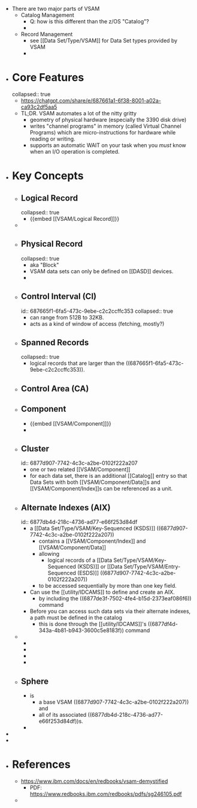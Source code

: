 - There are two major parts of VSAM
	- Catalog Management
		- Q: how is this different than the z/OS "Catalog"?
		-
	- Record Management
		- see [[Data Set/Type/VSAM]] for Data Set types provided by VSAM
		-
- # Core Features
  collapsed:: true
	- https://chatgpt.com/share/e/687661a1-6f38-8001-a02a-ca93c2df5aa5
	- TL;DR. VSAM automates a lot of the nitty gritty
		- geometry of physical hardware (especially the 3390 disk drive)
		- writes "channel programs" in memory (called Virtual Channel Programs) which are micro-instructions for hardware while reading or writing.
		- supports an automatic WAIT on your task when you _must_ know when an I/O operation is completed.
- # Key Concepts
	- ## Logical Record
	  collapsed:: true
		- {{embed [[VSAM/Logical Record]]}}
	-
	- ## Physical Record
	  collapsed:: true
		- aka "Block"
		- VSAM data sets can only be defined on [[DASD]] devices.
		-
	- ## Control Interval (CI)
	  id:: 687665f1-6fa5-473c-9ebe-c2c2ccffc353
	  collapsed:: true
		- can range from 512B to 32KB.
		- acts as a kind of window of access (fetching, mostly?)
	- ## Spanned Records
	  collapsed:: true
		- logical records that are larger than the ((687665f1-6fa5-473c-9ebe-c2c2ccffc353)).
	- ## Control Area (CA)
	- ## Component
		- {{embed [[VSAM/Component]]}}
		-
	- ## Cluster
	  id:: 6877d907-7742-4c3c-a2be-0102f222a207
		- one or two related [[VSAM/Component]]
		- for each data set, there is an additional [[Catalog]] entry so that Data Sets with both [[VSAM/Component/Data]]s and [[VSAM/Component/Index]]s can be referenced as a unit.
	- ## Alternate Indexes (AIX)
	  id:: 6877db4d-218c-4736-ad77-e66f253d84df
		- a [[Data Set/Type/VSAM/Key-Sequenced (KSDS)]] ((6877d907-7742-4c3c-a2be-0102f222a207))
			- contains a  [[VSAM/Component/Index]] and [[VSAM/Component/Data]]
			- allowing
				- logical records of a [[Data Set/Type/VSAM/Key-Sequenced (KSDS)]] or [[Data Set/Type/VSAM/Entry-Sequenced (ESDS)]] ((6877d907-7742-4c3c-a2be-0102f222a207))
			- to be accessed sequentially by more than one key field.
		- Can use the [[utility/IDCAMS]] to define and create an AIX.
			- by including the ((6877de3f-7502-4fe4-b15d-2373eaf086f6)) command
		- Before you can access such data sets via their alternate indexes, a path must be defined in the catalog
			- this is done through the [[utility/IDCAMS]]'s ((6877df4d-343a-4b81-b943-3600c5e8183f)) command
	-
		-
		-
		-
		-
	- ## Sphere
		- is
			- a base VSAM ((6877d907-7742-4c3c-a2be-0102f222a207)) and
			- all of its associated ((6877db4d-218c-4736-ad77-e66f253d84df))s.
		-
-
-
- # References
	- https://www.ibm.com/docs/en/redbooks/vsam-demystified
		- PDF: https://www.redbooks.ibm.com/redbooks/pdfs/sg246105.pdf
	-